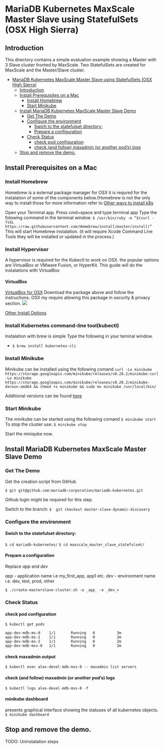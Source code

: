 # MariaDB Kubernetes MaxScale Master Slave using StatefulSets (OSX High Sierra)

## Introduction

This directory contains a simple evaluation example showing a Master with 3 Slave cluster fronted by MaxScale. Two StatefulSets are created for MaxScale and the Master/Slave cluster.
<!-- @import "[TOC]" {cmd="toc" depthFrom=1 depthTo=6 orderedList=false} -->
<!-- code_chunk_output -->

* [MariaDB Kubernetes MaxScale Master Slave using StatefulSets (OSX High Sierra)](#mariadb-kubernetes-maxscale-master-slave-using-statefulsets-osx-high-sierra)
	* [Introduction](#introduction)
	* [Install Prerequisites on a Mac](#install-prerequisites-on-a-mac)
		* [Install Homebrew](#install-homebrew)
		* [Start Minikube](#start-minikube)
	* [Install MariaDB Kubernetes MaxScale Master Slave Demo](#install-mariadb-kubernetes-maxscale-master-slave-demo)
		* [Get The Demo](#get-the-demo)
		* [Configure the environment](#configure-the-environment)
			* [Swich to the statefulset directory:](#swich-to-the-statefulset-directory)
			* [Prepare a configuration](#prepare-a-configuration)
		* [Check Status](#check-status)
			* [check pod configuration](#check-pod-configuration)
			* [check (and follow) maxadmin (or another pod’s) logs](#check-and-follow-maxadmin-or-another-pods-logs)
	* [Stop and remove the demo.](#stop-and-remove-the-demo)

<!-- /code_chunk_output -->
## Install Prerequisites on a Mac

### Install Homebrew

Homebrew is a external package manager for OSX it is requred for the instalation of some of the components below.(Homebrew is not the only way to install those for more information refer to [Other ways to install k8s](https://kubernetes.io/docs/tasks/tools/install-kubectl/#install-with-macports-on-macos)

Open your Terminal app. Press cmd+space and type terminal.app
Type the folowing command in the terminal window.
```$ /usr/bin/ruby -e “$(curl -fsSL https://raw.githubusercontent.com/Homebrew/install/master/install)”```
This will start Homebrew instalation. 
(it will require Xcode Command Line Tools they will be installed or updated in the process.)

### Install Hypervisor

A hypervisor is required for the Kubectl to work on OSX. the popular options are  VirtualBox or VMware Fusion, or HyperKit.
This guide will do the instalations with VirtualBox

#### VirtualBox

[VirtualBox for OSX](https://download.virtualbox.org/virtualbox/5.2.18/VirtualBox-5.2.18-124319-OSX.dmg)
Download the package above and follow the instructions. OSX my require allowing this package in security & privacy section. 
![](screen1.jpg)

[Other Install Options](https://www.virtualbox.org/wiki/Downloads)

### Install Kubernetes command-line tool(kubectl)

Instalation with brew is simple
Type the following in your teminal window. 
* ```$ brew install kubernetes-cli```

### Install Minikube

Minikube can be installed using the following comand
```curl -Lo minikube https://storage.googleapis.com/minikube/releases/v0.28.2/minikube-curl -Lo minikube https://storage.googleapis.com/minikube/releases/v0.28.2/minikube-darwin-amd64 && chmod +x minikube && sudo mv minikube /usr/local/bin/```

Additional versions can be found [here](https://github.com/kubernetes/minikube/releases)

### Start Minikube

The minikube can be started using the following comand
` $ minikube start `
To stop the cluster use:
` $ minikube stop `

Start the miniqube now.

## Install MariaDB Kubernetes MaxScale Master Slave Demo

### Get The Demo

Get the creation script from GitHub

`$ git git@github.com:mariadb-corporation/mariadb-kubernetes.git`

Github login might be required for this step.

Switch to the branch:
`$  git checkout master-slave-dynamic-discovery`

### Configure the environment

#### Swich to the statefulset directory:
`$ cd mariadb-kubernetes/`
`$ cd maxscale_master_slave_statefulset/`

#### Prepare a configuration

Replace _app_ and _dev_

_app_ - application name i.e my_first_app, app1 etc.
_dev_ - environment name i.e. dev, test, prod, other

`$ ./create-masterslave-cluster.sh -a _app_ -e _dev_>`

### Check Status
#### check pod configuration
```$ kubectl get pods```

```NAME                   READY     STATUS    RESTARTS   AGE
app-dev-mdb-ms-0    1/1       Running   0          3m
app-dev-mdb-ms-1    1/1       Running   0          3m
app-dev-mdb-ms-2    1/1       Running   0          2m
app-dev-mdb-mxs-0   1/1       Running   0          3m
```
#### check maxadmin output

```$ kubectl exec alex-devel-mdb-mxs-0 -- maxadmin list servers```
#### check (and follow) maxadmin (or another pod’s) logs
```$ kubectl logs alex-devel-mdb-mxs-0 -f```

#### minikube dashboard
presents graphical interface showing the statuses of all kubernetes objects.
```$ minikube dashboard ```

## Stop and remove the demo.
TODO: Uninstalation steps


